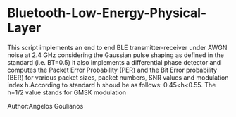# Bluetooth-Low-Energy-Physical-Layer

This script implements an end to end  BLE transmitter-receiver under AWGN noise at 2.4 GHz
considering the Gaussian pulse shaping as defined in the standard (i.e.
BT=0.5) it also implements a differential phase detector and computes
the Packet Error Probability (PER) and the Bit Error probability (BER) for
various packet sizes, packet numbers, SNR values and modulation index
h.According to standard h shoud be as follows: 0.45<h<0.55. The h=1/2
value stands for GMSK modulation

Author:Angelos Goulianos
